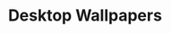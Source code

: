 ---
layout: default
title: Desktop Wallpapers
nav_order: 1
parent: Wallpapers
permalink: /wallpapers/desktop
published: false
---